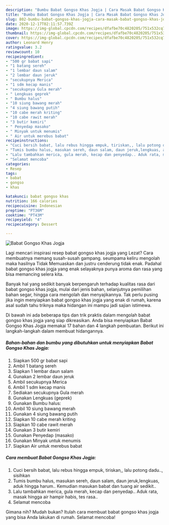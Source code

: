 ```yaml
---
description: "Bumbu Babat Gongso Khas Jogja | Cara Masak Babat Gongso Khas Jogja Yang Sedap"
title: "Bumbu Babat Gongso Khas Jogja | Cara Masak Babat Gongso Khas Jogja Yang Sedap"
slug: 802-bumbu-babat-gongso-khas-jogja-cara-masak-babat-gongso-khas-jogja-yang-sedap
date: 2020-12-17T02:11:57.739Z
image: https://img-global.cpcdn.com/recipes/dfafbe70c4820205/751x532cq70/babat-gongso-khas-jogja-foto-resep-utama.jpg
thumbnail: https://img-global.cpcdn.com/recipes/dfafbe70c4820205/751x532cq70/babat-gongso-khas-jogja-foto-resep-utama.jpg
cover: https://img-global.cpcdn.com/recipes/dfafbe70c4820205/751x532cq70/babat-gongso-khas-jogja-foto-resep-utama.jpg
author: Leonard Henry
ratingvalue: 3.2
reviewcount: 10
recipeingredient:
- "500 gr babat sapi"
- "1 batang sereh"
- "1 lembar daun salam"
- "2 lembar daun jeruk"
- "secukupnya Merica"
- "1 sdm kecap manis"
- "secukupnya Gula merah"
- " Lengkuas geprek"
- " Bumbu halus"
- "10 siung bawang merah"
- "4 siung bawang putih"
- "10 cabe merah kriting"
- "10 cabe rawit merah"
- "3 butir kemiri"
- " Penyedap masako"
- " Minyak untuk menumis"
- " Air untuk merebus babat"
recipeinstructions:
- "Cuci bersih babat, lalu rebus hingga empuk, tiriskan,, lalu potong dadu.., sisihkan"
- "Tumis bumbu halus, masukan sereh, daun salam, daun jeruk,lengkuas, aduk hingga harum.. Kemudian masukan babat dan tuang air sedikit.."
- "Lalu tambahkan merica, gula merah, kecap dan penyedap.. Aduk rata, masak hingga air hampir habis, tes rasa.."
- "Selamat mencoba"
categories:
- Resep
tags:
- babat
- gongso
- khas

katakunci: babat gongso khas 
nutrition: 166 calories
recipecuisine: Indonesian
preptime: "PT36M"
cooktime: "PT43M"
recipeyield: "4"
recipecategory: Dessert

---
```



![Babat Gongso Khas Jogja](https://img-global.cpcdn.com/recipes/dfafbe70c4820205/751x532cq70/babat-gongso-khas-jogja-foto-resep-utama.jpg)

Lagi mencari inspirasi resep babat gongso khas jogja yang Lezat? Cara membuatnya memang susah-susah gampang. seumpama keliru mengolah maka hasilnya Tidak Memuaskan dan justru cenderung tidak enak. Padahal babat gongso khas jogja yang enak selayaknya punya aroma dan rasa yang bisa memancing selera kita.

Banyak hal yang sedikit banyak berpengaruh terhadap kualitas rasa dari babat gongso khas jogja, mulai dari jenis bahan, selanjutnya pemilihan bahan segar, hingga cara mengolah dan menyajikannya. Tak perlu pusing jika ingin menyiapkan babat gongso khas jogja yang enak di rumah, karena asal sudah tahu triknya maka hidangan ini mampu jadi sajian istimewa.




Di bawah ini ada beberapa tips dan trik praktis dalam mengolah babat gongso khas jogja yang siap dikreasikan. Anda bisa menyiapkan Babat Gongso Khas Jogja memakai 17 bahan dan 4 langkah pembuatan. Berikut ini langkah-langkah dalam membuat hidangannya.

<!--inarticleads1-->

##### Bahan-bahan dan bumbu yang dibutuhkan untuk menyiapkan Babat Gongso Khas Jogja:

1. Siapkan 500 gr babat sapi
1. Ambil 1 batang sereh
1. Siapkan 1 lembar daun salam
1. Gunakan 2 lembar daun jeruk
1. Ambil secukupnya Merica
1. Ambil 1 sdm kecap manis
1. Sediakan secukupnya Gula merah
1. Gunakan  Lengkuas (geprek)
1. Gunakan  Bumbu halus:
1. Ambil 10 siung bawang merah
1. Gunakan 4 siung bawang putih
1. Siapkan 10 cabe merah kriting
1. Siapkan 10 cabe rawit merah
1. Gunakan 3 butir kemiri
1. Gunakan  Penyedap (masako)
1. Gunakan  Minyak untuk menumis
1. Siapkan  Air untuk merebus babat




<!--inarticleads2-->

##### Cara membuat Babat Gongso Khas Jogja:

1. Cuci bersih babat, lalu rebus hingga empuk, tiriskan,, lalu potong dadu.., sisihkan
1. Tumis bumbu halus, masukan sereh, daun salam, daun jeruk,lengkuas, aduk hingga harum.. Kemudian masukan babat dan tuang air sedikit..
1. Lalu tambahkan merica, gula merah, kecap dan penyedap.. Aduk rata, masak hingga air hampir habis, tes rasa..
1. Selamat mencoba




Gimana nih? Mudah bukan? Itulah cara membuat babat gongso khas jogja yang bisa Anda lakukan di rumah. Selamat mencoba!

